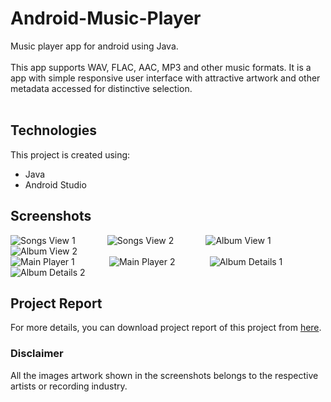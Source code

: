 # Android-Music-Player
Music player app for android using Java.
<br>
<br>
This app supports WAV, FLAC, AAC, MP3 and other music formats. It is a app with simple responsive user interface with attractive artwork and other metadata accessed for distinctive selection.
<br>
<br>
## Technologies
This project is created using:
* Java
* Android Studio
## Screenshots
![Songs View 1](https://user-images.githubusercontent.com/89457854/142572876-48edf7ea-d32c-4c69-a50f-c1cb1f60ff22.png)&nbsp;&nbsp;&nbsp;&nbsp;&nbsp;&nbsp;&nbsp;&nbsp;&nbsp;&nbsp;&nbsp;&nbsp;
![Songs View 2](https://user-images.githubusercontent.com/89457854/142572888-701ab43e-c3ee-41d0-b231-99eb6e4099fa.png)&nbsp;&nbsp;&nbsp;&nbsp;&nbsp;&nbsp;&nbsp;&nbsp;&nbsp;&nbsp;&nbsp;&nbsp;
![Album View 1](https://user-images.githubusercontent.com/89457854/142572891-6badd92a-431d-493a-8acc-2ddf5bc7a9cf.png)&nbsp;&nbsp;&nbsp;&nbsp;&nbsp;&nbsp;&nbsp;&nbsp;&nbsp;&nbsp;&nbsp;&nbsp;
![Album View 2](https://user-images.githubusercontent.com/89457854/142572894-58d7a750-67d6-4ac3-bc60-b974ae9ec6dc.png)&nbsp;&nbsp;&nbsp;&nbsp;&nbsp;&nbsp;&nbsp;&nbsp;&nbsp;&nbsp;&nbsp;&nbsp;
<br>
![Main Player 1](https://user-images.githubusercontent.com/89457854/142572900-3db7dbc6-700e-4c09-80ca-4a05f722d8d9.png)&nbsp;&nbsp;&nbsp;&nbsp;&nbsp;&nbsp;&nbsp;&nbsp;&nbsp;&nbsp;&nbsp;&nbsp;&nbsp;
![Main Player 2](https://user-images.githubusercontent.com/89457854/142572902-fa61f824-2fad-43d1-a52c-72e81a200217.png)&nbsp;&nbsp;&nbsp;&nbsp;&nbsp;&nbsp;&nbsp;&nbsp;&nbsp;&nbsp;&nbsp;&nbsp;&nbsp;
![Album Details 1](https://user-images.githubusercontent.com/89457854/142572911-3d975fb9-1f4e-4f4a-b577-8483140751d8.png)&nbsp;&nbsp;&nbsp;&nbsp;&nbsp;&nbsp;&nbsp;&nbsp;&nbsp;&nbsp;&nbsp;&nbsp;&nbsp;
![Album Details 2](https://user-images.githubusercontent.com/89457854/142572915-eab2f32f-3021-4799-b519-f20f66b7eb02.png)



## Project Report
For more details, you can download project report of this project from  [here](https://drive.google.com/file/d/1GbMgtlqaGce5YH7dLEz_g373TGCzRJg6/view?usp=sharing "Project Report").
### Disclaimer
All the images artwork shown in the screenshots belongs to the respective artists or recording industry.

